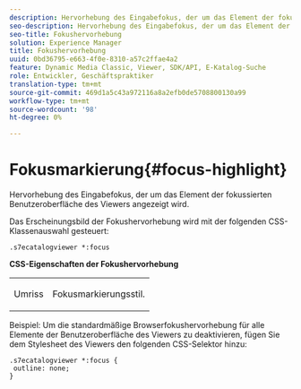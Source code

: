 ```yaml
---
description: Hervorhebung des Eingabefokus, der um das Element der fokussierten Benutzeroberfläche des Viewers angezeigt wird.
seo-description: Hervorhebung des Eingabefokus, der um das Element der fokussierten Benutzeroberfläche des Viewers angezeigt wird.
seo-title: Fokushervorhebung
solution: Experience Manager
title: Fokushervorhebung
uuid: 0bd36795-e663-4f0e-8310-a57c2ffae4a2
feature: Dynamic Media Classic, Viewer, SDK/API, E-Katalog-Suche
role: Entwickler, Geschäftspraktiker
translation-type: tm+mt
source-git-commit: 469d1a5c43a972116a8a2efb0de5708800130a99
workflow-type: tm+mt
source-wordcount: '98'
ht-degree: 0%

---
```



# Fokusmarkierung{#focus-highlight}

Hervorhebung des Eingabefokus, der um das Element der fokussierten Benutzeroberfläche des Viewers angezeigt wird.

<!--<a id="section_E8B3D0BF9FF548F188F717D6EA65EC32"></a>-->

Das Erscheinungsbild der Fokushervorhebung wird mit der folgenden CSS-Klassenauswahl gesteuert:

```
.s7ecatalogviewer *:focus
```

**CSS-Eigenschaften der Fokushervorhebung**

<table id="table_C48C56E696304C9BAFEE71BA9EA9A174"> 
 <tbody> 
  <tr> 
   <td colname="col1"> <p> <span class="codeph"> Umriss  </span> </p> </td> 
   <td colname="col2"> <p> Fokusmarkierungsstil. </p> </td> 
  </tr> 
 </tbody> 
</table>

Beispiel: Um die standardmäßige Browserfokushervorhebung für alle Elemente der Benutzeroberfläche des Viewers zu deaktivieren, fügen Sie dem Stylesheet des Viewers den folgenden CSS-Selektor hinzu:

```
.s7ecatalogviewer *:focus { 
 outline: none; 
}
```

